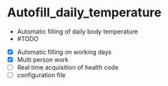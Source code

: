 # Autofill_daily_temperature
 - Automatic filling of daily body temperature
 - #TODO
 - [x] Automatic filling on working days
 - [x] Multi person work
 - [ ] Real time acquisition of health code
 - [ ] configuration file